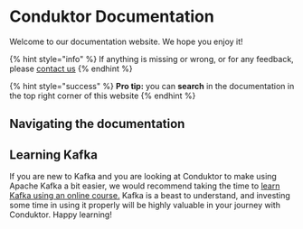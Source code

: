 # Conduktor Documentation

Welcome to our documentation website. We hope you enjoy it!

{% hint style="info" %}
If anything is missing or wrong, or for any feedback, please [contact us](https://www.conduktor.io/contact)
{% endhint %}

{% hint style="success" %}
**Pro tip:** you can **search** in the documentation in the top right corner of this website
{% endhint %}

## Navigating the documentation

## Learning Kafka

If you are new to Kafka and you are looking at Conduktor to make using Apache Kafka a bit easier, we would recommend taking the time to [learn Kafka using an online course.](https://links.datacumulus.com/apache-kafka-coupon) Kafka is a beast to understand, and investing some time in using it properly will be highly valuable in your journey with Conduktor. Happy learning!

